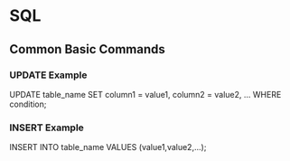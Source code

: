 # SQL

## Common Basic Commands

### UPDATE Example

UPDATE table_name
SET column1 = value1, column2 = value2, ...
WHERE condition;

### INSERT Example

INSERT INTO table_name
VALUES
(value1,value2,...);
